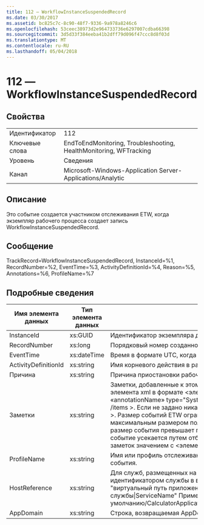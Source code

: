 ```yaml
---
title: 112 ― WorkflowInstanceSuspendedRecord
ms.date: 03/30/2017
ms.assetid: bc825c7c-8c90-48f7-9336-9a978a8246c6
ms.openlocfilehash: 53ceec38973d2e964733736e6297007cdba66398
ms.sourcegitcommit: 3d5d33f384eeba41b2dff79d096f47ccc8d8f03d
ms.translationtype: MT
ms.contentlocale: ru-RU
ms.lasthandoff: 05/04/2018
---
```

# <a name="112---workflowinstancesuspendedrecord"></a>112 ― WorkflowInstanceSuspendedRecord
## <a name="properties"></a>Свойства  
  
|||  
|-|-|  
|Идентификатор|112|  
|Ключевые слова|EndToEndMonitoring, Troubleshooting, HealthMonitoring, WFTracking|  
|Уровень|Сведения|  
|Канал|Microsoft-Windows-Application Server-Applications/Analytic|  
  
## <a name="description"></a>Описание  
 Это событие создается участником отслеживания ETW, когда экземпляр рабочего процесса создает запись WorkflowInstanceSuspendedRecord.  
  
## <a name="message"></a>Сообщение  
 TrackRecord=WorkflowInstanceSuspendedRecord, InstanceId=%1, RecordNumber=%2, EventTime=%3, ActivityDefinitionId=%4, Reason=%5, Annotations=%6, ProfileName=%7  
  
## <a name="details"></a>Подробные сведения  
  
|Имя элемента данных|Тип элемента данных|Описание|  
|--------------------|--------------------|-----------------|  
|InstanceId|xs:GUID|Идентификатор экземпляра для рабочего процесса.|  
|RecordNumber|xs:long|Порядковый номер созданной записи.|  
|EventTime|xs:dateTime|Время в формате UTC, когда было создано событие.|  
|ActivityDefinitionId|xs:string|Имя корневого действия в рабочем процессе.|  
|Причина|xs:string|Причина приостановки рабочего процесса|  
|Заметки|xs:string|Заметки, добавленные к этому событию.  Значения хранятся в виде элемента xml в формате \<элементы >\< имя элемента = «annotationName» type="System.String" > annotationValue\</товар > \< /items >.  Если не задано никаких заметок, строка содержит \<элементы / >. Размер событий ETW ограничен размером буфера ETW или максимальным размером полезных данных для события ETW. Если размер события превышает пределы трассировки событий Windows, то событие усекается путем отбрасывания заметок и замены значения заметок значением с \<элементы >...  \< /items >.|  
|ProfileName|xs:string|Имя или профиль отслеживания, который привел к созданию этого события.|  
|HostReference|xs:string|Для служб, размещенных на веб-сайтах, это поле служит уникальным идентификатором службы в веб-иерархии.  Ее формат определяется как "виртуальный путь приложения имя веб-сайта&#124;виртуальный путь службы&#124;ServiceName" Пример: "веб-сайт по умолчанию/CalculatorApplication&#124;/CalculatorService.svc&#124;CalculatorService"|  
|AppDomain|xs:string|Строка, возвращаемая AppDomain.CurrentDomain.FriendlyName.|
